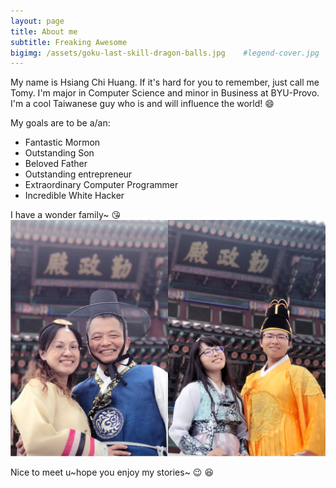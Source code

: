 ```yaml
---
layout: page
title: About me
subtitle: Freaking Awesome
bigimg: /assets/goku-last-skill-dragon-balls.jpg    #legend-cover.jpg
---
```

<script src="{{ site.url }}/js/astrid.js"></script>

My name is Hsiang Chi Huang. If it's hard for you to remember, just call me Tomy. I'm major in Computer Science and minor in Business at BYU-Provo.  I'm a cool Taiwanese guy who is and will influence the world! :smile:

My goals are to be a/an:

- Fantastic Mormon
- Outstanding Son
- Beloved Father
- Outstanding entrepreneur 
- Extraordinary Computer Programmer
- Incredible White Hacker

I have a wonder family~ :kissing_heart:
![黃家庭](/assets/about-family.jpg)

<!--and a sweet baby~ :heart_eyes:-->
<!--<div id="babe-img">-->
<!--    <img src="{{ site.url }}/assets/my-love.jpg" alt="My beloved babe">-->
<!--    <img id="baby" onclick="secretTalk()" src="{{ site.url }}/assets/about-astrid.JPG" alt="My babe">-->
<!--</div>-->
<!---->
<!--<div id="two-heart" style="display: none;">-->
<!--<div class='left-heart heart animated css'></div> -->
<!--<div class='right-heart heart animated css'></div> -->
<!--</div>-->

Nice to meet u~hope you enjoy my stories~ :wink: :satisfied:

